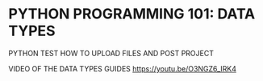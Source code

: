 # PYTHON PROGRAMMING 101: DATA TYPES
PYTHON TEST HOW TO UPLOAD FILES AND POST PROJECT

VIDEO OF THE DATA TYPES GUIDES
https://youtu.be/O3NGZ6_IRK4
